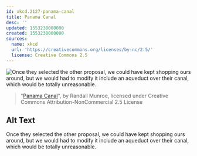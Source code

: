 ```yaml
---
id: xkcd.2127-panama-canal
title: Panama Canal
desc: ''
updated: 1553238000000
created: 1553238000000
sources:
  name: xkcd
  url: 'https://creativecommons.org/licenses/by-nc/2.5/'
  license: Creative Commons 2.5
---
```

![Once they selected the other proposal, we could have kept shopping ours around, but we would had to modify it include an aqueduct over their canal, which would be totally unreasonable.](https://imgs.xkcd.com/comics/panama_canal.png)
> "[Panama Canal](https://xkcd.com/2127/)", by Randall Munroe, licensed under Creative Commons Attribution-NonCommercial 2.5 License

## Alt Text
Once they selected the other proposal, we could have kept shopping ours around, but we would had to modify it include an aqueduct over their canal, which would be totally unreasonable.
